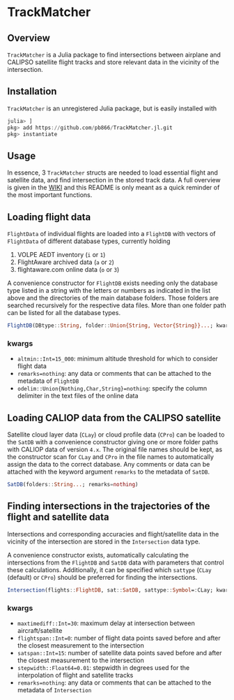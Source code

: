 TrackMatcher
============

Overview
--------

`TrackMatcher` is a Julia package to find intersections between airplane and CALIPSO satellite flight tracks and store relevant data in the vicinity of the intersection.


Installation
------------

`TrackMatcher` is an unregistered Julia package, but is easily installed with

```julia
julia> ]
pkg> add https://github.com/pb866/TrackMatcher.jl.git
pkg> instantiate
```


Usage
-----

In essence, 3 `TrackMatcher` structs are needed to load essential flight and satellite data, and find intersection in the stored track data. A full overview is given in the [WIKI](https://github.com/pb866/TrackMatcher.jl/wiki) and this README is only meant as a quick reminder of the most important functions.


Loading flight data
-------------------

`FlightData` of individual flights are loaded into a `FlightDB` with vectors of `FlightData` of different database types, currently holding

1. VOLPE AEDT inventory (`i` or `1`)
2. FlightAware archived data (`a` or `2`)
3. flightaware.com online data (`o` or `3`)

A convenience constructor for `FlightDB` exists needing only the database type listed in a string with the letters or numbers as indicated in the list above and the directories of the main database folders. Those folders are searched recursively for the respective data files. More than one folder path can be listed for all the database types.

```julia
FlightDB(DBtype::String, folder::Union{String, Vector{String}}...; kwargs)
```

### kwargs
- `altmin::Int=15_000`: minimum altitude threshold for which to consider flight data
- `remarks=nothing`: any data or comments that can be attached to the metadata of `FlightDB`
- `odelim::Union{Nothing,Char,String}=nothing`: specify the column delimiter in the text files of the online data


Loading CALIOP data from the CALIPSO satellite
----------------------------------------------

Satellite cloud layer data (`CLay`) or cloud profile data (`CPro`) can be loaded to the `SatDB` with a convenience constructor giving one or more folder paths with CALIOP data of version `4.x`. The original file names should be kept, as the constructor scan for `CLay` and `CPro` in the file names to automatically assign the data to the correct database.
Any comments or data can be attached with the keyword argument `remarks` to the metadata of `SatDB`.

```julia
SatDB(folders::String...; remarks=nothing)
```


Finding intersections in the trajectories of the flight and satellite data
--------------------------------------------------------------------------

Intersections and corresponding accuracies and flight/satellite data in the vicinity of the intersection are stored in the `Intersection` data type.

A convenience constructor exists, automatically calculating the intersections from the `FlightDB` and `SatDB` data with parameters that control these calculations. Additionally, it can be specified which `sattype` (`CLay` (default) or `CPro`) should be preferred for finding the intersections.


```julia
Intersection(flights::FlightDB, sat::SatDB, sattype::Symbol=:CLay; kwargs)
```

### kwargs

- `maxtimediff::Int=30`: maximum delay at intersection between aircraft/satellite
- `flightspan::Int=0`: number of flight data points saved before and after the closest measurement to the intersection
- `satspan::Int=15`: number of satellite data points saved before and after the closest measurement to the intersection
- `stepwidth::Float64=0.01`: stepwidth in degrees used for the interpolation of flight and satellite tracks
- `remarks=nothing`: any data or comments that can be attached to the metadata of `Intersection`

<!-- - `Xradius::Real=5000` -->
